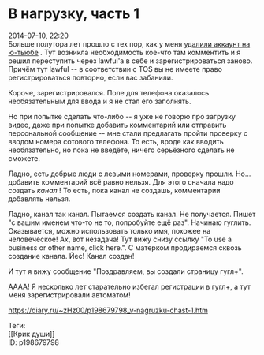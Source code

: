 В нагрузку, часть 1
====================

   
 2014-07-10, 22:20   
  Больше полутора лет прошло с тех пор, как у меня  [удалили аккаунт на ю-тьюбе](YouTube)  . Тут возникла необходимость кое-что там комментить и я решил переступить через lawful'а в себе и зарегистрироваться заново. Причём тут lawful -- в соответствии с TOS вы не имеете право регистрироваться повторно, если вас забанили.   
   
 Короче, зарегистрировался. Поле для телефона оказалось необязательным для ввода и я не стал его заполнять.   
   
 Но при попытке сделать что-либо -- я уже не говорю про загрузку видео, даже при попытке добавить комментарий или отправить персональной сообщение -- мне стали предлагать пройти проверку с вводом номера сотового телефона. То есть, вроде как вводить необязательно, но пока не введёте, ничего серьёзного сделать не сможете.   
   
 Ладно, есть добрые люди с левыми номерами, проверку прошли. Но... добавить комментарий всё равно нельзя. Для этого сначала надо создать  *канал*  ! То есть, пока канал не создашь, комментарии добавлять нельзя.   
   
 Ладно, канал так канал. Пытаемся создать канал. Не получается. Пишет "с вашим именем что-то не то, попробуйте ещё раз". Начинаю гуглить. Оказывается, можно использовать только имя, похожее на человеческое! Ах, вот незадача! Тут вижу снизу ссылку "To use a business or other name, click here.". С матерком продираемся сквозь создание канала. Йес! Канал создан!   
   
 И тут я вижу сообщение "Поздравляем, вы создали страницу гугл+".   
   
 АААА! Я несколько лет старательно избегал регистрации в гугл+, а тут меня зарегистрировали автоматом!   
    
 <https://diary.ru/~zHz00/p198679798_v-nagruzku-chast-1.htm>   
   
 Теги:   
 [[Крик души]]   
 ID: p198679798